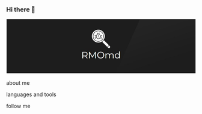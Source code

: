 ### Hi there 👋

[![Header](https://github.com/RMOmd/RMOmd/blob/main/assets/logo%2Bgit.jpg)](https://github.com/RMOmd/RMOmd/blob/main/assets/logo%2Bgit.jpg)

about me

languages and tools

follow me
